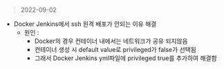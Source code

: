 > 2022-09-02

- Docker Jenkins에서 ssh 원격 배포가 안되는 이유 해결
  - 원인 :
    - Docker의 경우 컨테이너 내에서는 네트워크가 공유 되지않음
    - 컨테이너 생성 시 default value로 privileged가 false가 선택됨
    - 그래서 Docker Jenkins yml파일에 privileged true를 추가하여 해결함